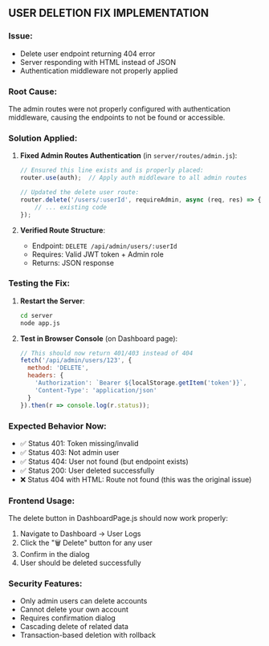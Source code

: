 ## USER DELETION FIX IMPLEMENTATION

### Issue:
- Delete user endpoint returning 404 error
- Server responding with HTML instead of JSON 
- Authentication middleware not properly applied

### Root Cause:
The admin routes were not properly configured with authentication middleware, causing the endpoints to not be found or accessible.

### Solution Applied:

1. **Fixed Admin Routes Authentication** (in `server/routes/admin.js`):
   ```javascript
   // Ensured this line exists and is properly placed:
   router.use(auth);  // Apply auth middleware to all admin routes
   
   // Updated the delete user route:
   router.delete('/users/:userId', requireAdmin, async (req, res) => {
       // ... existing code
   });
   ```

2. **Verified Route Structure**:
   - Endpoint: `DELETE /api/admin/users/:userId`
   - Requires: Valid JWT token + Admin role
   - Returns: JSON response

### Testing the Fix:

1. **Restart the Server**:
   ```bash
   cd server
   node app.js
   ```

2. **Test in Browser Console** (on Dashboard page):
   ```javascript
   // This should now return 401/403 instead of 404
   fetch('/api/admin/users/123', {
     method: 'DELETE',
     headers: {
       'Authorization': `Bearer ${localStorage.getItem('token')}`,
       'Content-Type': 'application/json'
     }
   }).then(r => console.log(r.status));
   ```

### Expected Behavior Now:
- ✅ Status 401: Token missing/invalid
- ✅ Status 403: Not admin user  
- ✅ Status 404: User not found (but endpoint exists)
- ✅ Status 200: User deleted successfully
- ❌ Status 404 with HTML: Route not found (this was the original issue)

### Frontend Usage:
The delete button in DashboardPage.js should now work properly:
1. Navigate to Dashboard → User Logs
2. Click the "🗑️ Delete" button for any user
3. Confirm in the dialog
4. User should be deleted successfully

### Security Features:
- Only admin users can delete accounts
- Cannot delete your own account  
- Requires confirmation dialog
- Cascading delete of related data
- Transaction-based deletion with rollback
